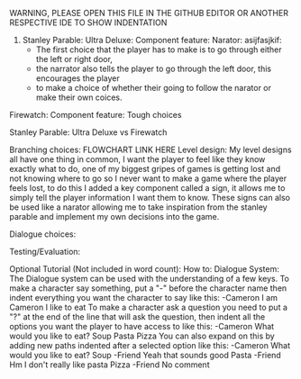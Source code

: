 WARNING, PLEASE OPEN THIS FILE IN THE GITHUB EDITOR OR ANOTHER RESPECTIVE IDE TO SHOW INDENTATION


1. Stanley Parable: Ultra Deluxe: Component feature: Narator: asijfasjkif:
    * The first choice that the player has to make is to go through either the left or right door, 
    * the narrator also tells the player to go through the left door, this encourages the player
    * to make a choice of whether their going to follow the narator or make their own coices.
	
Firewatch: Component feature: Tough choices
	
Stanley Parable: Ultra Deluxe vs Firewatch
	

Branching choices:
	FLOWCHART LINK HERE
Level design:
	My level designs all have one thing in common, I want the player to feel like they know exactly
	what to do, one of my biggest gripes of games is getting lost and not knowing where to go so
	I never want to make a game where the player feels lost, to do this I added a key component
	called a sign, it allows me to simply tell the player information I want them to know. These
	signs can also be used like a narator allowing me to take inspiration from the stanley parable
	and implement my own decisions into the game.

Dialogue choices:
	
Testing/Evaluation:
	
	
Optional Tutorial (Not included in word count):
How to:
  Dialogue System:
	The Dialogue system can be used with the understanding of a few keys.
	To make a character say something, put a "-" before the character name then 
	indent everything you want the character to say like this:
	  -Cameron
	  	I am Cameron
	  	I like to eat
	To make a character ask a question you need to put a "?" at the end of the line that will ask the question,
	then indent all the options you want the player to have access to like this:
	-Cameron
	  	What would you like to eat?
		 Soup
		 Pasta
		 Pizza
	You can also expand on this by adding new paths indented after a selected option like this:
	-Cameron
	  	What would you like to eat?
		 Soup
		   -Friend
			 Yeah that sounds good
		 Pasta
		   -Friend
			 Hm I don't really like pasta
		 Pizza
		   -Friend
			 No comment
